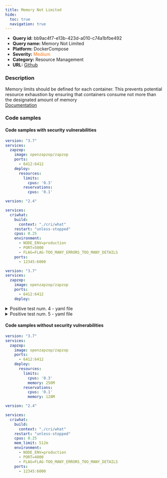 ```yaml
---
title: Memory Not Limited
hide:
  toc: true
  navigation: true
---
```


<style>
  .highlight .hll {
    background-color: #ff171742;
  }
  .md-content {
    max-width: 1100px;
    margin: 0 auto;
  }
</style>

-   **Query id:** bb9ac4f7-e13b-423d-a010-c74a1bfbe492
-   **Query name:** Memory Not Limited
-   **Platform:** DockerCompose
-   **Severity:** <span style="color:#ff7213">Medium</span>
-   **Category:** Resource Management
-   **URL:** [Github](https://github.com/Checkmarx/kics/tree/master/assets/queries/dockerCompose/memory_not_limited)

### Description
Memory limits should be defined for each container. This prevents potential resource exhaustion by ensuring that containers consume not more than the designated amount of memory<br>
[Documentation](https://docs.docker.com/compose/compose-file/compose-file-v3/#resources)

### Code samples
#### Code samples with security vulnerabilities
```yaml title="Positive test num. 1 - yaml file" hl_lines="9"
version: "3.7"
services:
  zapzop:
    image: openzapzop/zapzop
    ports:
      - 6412:6412
    deploy:
      resources:
        limits:
          cpus: '0.3'
        reservations:
          cpus: '0.1'

```
```yaml title="Positive test num. 2 - yaml file" hl_lines="4"
version: "2.4"

services:
  criwhat:
    build:
      context: "./cri/what"
    restart: "unless-stopped"
    cpus: 0.25
    environment:
      - NODE_ENV=production
      - PORT=5000
      - FLAG=FLAG-TOO_MANY_ERRORS_TOO_MANY_DETAILS
    ports:
      - 12345:6000

```
```yaml title="Positive test num. 3 - yaml file" hl_lines="3 7"
version: "3.7"
services:
  zapzop:
    image: openzapzop/zapzop
    ports:
      - 6412:6412
    deploy:

```
<details><summary>Positive test num. 4 - yaml file</summary>

```yaml hl_lines="8"
version: "3.7"
services:
  zapzop:
    image: openzapzop/zapzop
    ports:
      - 6412:6412
    deploy:
      resources:
        reservations:
          cpus: '0.1'
          memory: 128M

```
</details>
<details><summary>Positive test num. 5 - yaml file</summary>

```yaml hl_lines="5"
version: "3.9"
services:
  redis:
    image: redis:alpine
    deploy:
      restart_policy:
        condition: on-failure
        delay: 5s
        max_attempts: 3
        window: 120s

```
</details>


#### Code samples without security vulnerabilities
```yaml title="Negative test num. 1 - yaml file"
version: "3.7"
services:
  zapzop:
    image: openzapzop/zapzop
    ports:
      - 6412:6412
    deploy:
      resources:
        limits:
          cpus: '0.3'
          memory: 256M
        reservations:
          cpus: '0.1'
          memory: 128M


```
```yaml title="Negative test num. 2 - yaml file"
version: "2.4"

services:
  criwhat:
    build:
      context: "./cri/what"
    restart: "unless-stopped"
    cpus: 0.25
    mem_limit: 512m
    environment:
      - NODE_ENV=production
      - PORT=4000
      - FLAG=FLAG-TOO_MANY_ERRORS_TOO_MANY_DETAILS
    ports:
      - 12345:6000

```
